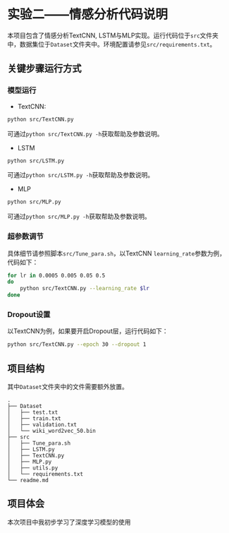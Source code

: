 # 实验二——情感分析代码说明
本项目包含了情感分析TextCNN, LSTM与MLP实现。运行代码位于`src`文件夹中，数据集位于`Dataset`文件夹中。环境配置请参见`src/requirements.txt`。
## 关键步骤运行方式
### 模型运行
+ TextCNN:
```bash
python src/TextCNN.py
```
可通过`python src/TextCNN.py -h`获取帮助及参数说明。
+ LSTM
```bash
python src/LSTM.py
```
可通过`python src/LSTM.py -h`获取帮助及参数说明。
+ MLP
```bash
python src/MLP.py
```
可通过`python src/MLP.py -h`获取帮助及参数说明。
### 超参数调节
具体细节请参照脚本`src/Tune_para.sh`，以TextCNN `learning_rate`参数为例，代码如下：
```bash
for lr in 0.0005 0.005 0.05 0.5
do
    python src/TextCNN.py --learning_rate $lr
done
```
### Dropout设置
以TextCNN为例，如果要开启Dropout层，运行代码如下：
```bash
python src/TextCNN.py --epoch 30 --dropout 1
```
## 项目结构
其中`Dataset`文件夹中的文件需要额外放置。
```
.
├── Dataset
│   ├── test.txt
│   ├── train.txt
│   ├── validation.txt
│   └── wiki_word2vec_50.bin
├── src
│   ├── Tune_para.sh
│   ├── LSTM.py
│   ├── TextCNN.py
│   ├── MLP.py
│   ├── utils.py
│   └── requirements.txt
└── readme.md
```
## 项目体会
本次项目中我初步学习了深度学习模型的使用

